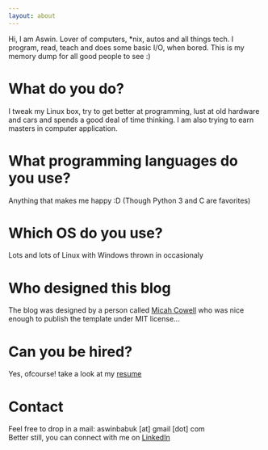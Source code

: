 ```yaml
---
layout: about
---
```


Hi, I am Aswin. Lover of computers, *nix, autos and all things tech. I program, 
read, teach and does some basic I/O, when bored. This is my memory dump for all good people to see :)

# What do you do?
I tweak my Linux box, try to get better at programming, lust at old hardware and cars and spends a good deal of time thinking. I am also trying to earn masters in computer application.

# What programming languages do you use?
Anything that makes me happy :D (Though Python 3 and C are favorites) 

# Which OS do you use?
Lots and lots of Linux with Windows thrown in occasionaly

# Who designed this blog
The blog was designed by a person called [Micah Cowell](http://blog.micahcowell.com) who was nice enough to publish the template under MIT license...

# Can you be hired?
Yes, ofcourse! take a look at my [resume](https://github.com/karuvally/cv/raw/master/resume_karuvally.pdf)

# Contact
Feel free to drop in a mail: aswinbabuk [at] gmail [dot] com  
Better still, you can connect with me on [LinkedIn](https://in.linkedin.com/in/karuvally)
